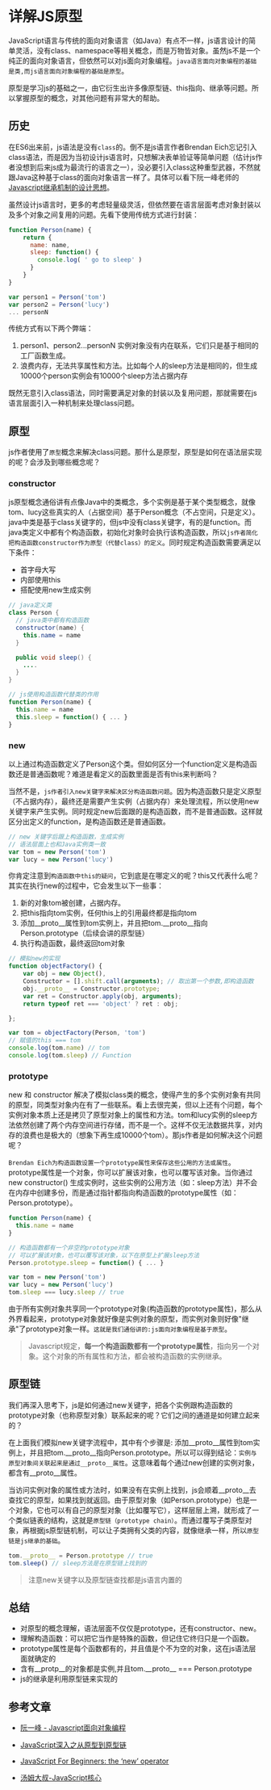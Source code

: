 # 详解JS原型

JavaScript语言与传统的面向对象语言（如Java）有点不一样，js语言设计的简单灵活，没有class、namespace等相关概念，而是万物皆对象。虽然js不是一个纯正的面向对象语言，但依然可以对js面向对象编程。`java语言面向对象编程的基础是类,而js语言面向对象编程的基础是原型`。

原型是学习js的基础之一，由它衍生出许多像原型链、this指向、继承等问题。所以掌握原型的概念，对其他问题有非常大的帮助。

## 历史

在ES6出来前，js语法是没有`class`的。倒不是js语言作者Brendan Eich忘记引入class语法，而是因为当初设计js语言时，只想解决表单验证等简单问题（估计js作者没想到后来js成为最流行的语言之一），没必要引入class这种重型武器，不然就跟Java这种基于class的面向对象语言一样了。具体可以看下阮一峰老师的[Javascript继承机制的设计思想](http://www.ruanyifeng.com/blog/2011/06/designing_ideas_of_inheritance_mechanism_in_javascript.html)。

虽然设计js语言时，更多的考虑轻量级灵活，但依然要在语言层面考虑对象封装以及多个对象之间复用的问题。先看下使用传统方式进行封装：

``` js
function Person(name) {
    return {
      name: name,
      sleep: function() {
        console.log( ' go to sleep' )
      }
    }
}

var person1 = Person('tom')
var person2 = Person('lucy')
... personN
```

传统方式有以下两个弊端：
1. person1、person2...personN 实例对象没有内在联系，它们只是基于相同的工厂函数生成。
2. 浪费内存，无法共享属性和方法。比如每个人的sleep方法是相同的，但生成10000个person实例会有10000个sleep方法占据内存

既然无意引入class语法，同时需要满足对象的封装以及复用问题，那就需要在js语言层面引入一种机制来处理class问题。

## 原型

js作者使用了`原型`概念来解决class问题。那什么是原型，原型是如何在语法层实现的呢？会涉及到哪些概念呢？

### constructor

js原型概念通俗讲有点像Java中的类概念，多个实例是基于某个类型概念，就像tom、lucy这些真实的人（占据空间）基于Person概念（不占空间，只是定义）。java中类是基于class关键字的，但js中没有class关键字，有的是function。而java类定义中都有个构造函数，初始化对象时会执行该构造函数，所以`js作者简化把构造函数constructor作为原型（代替class）的定义`。同时规定构造函数需要满足以下条件：
* 首字母大写
* 内部使用this
* 搭配使用new生成实例

``` java
// java定义类
class Person {
  // java类中都有构造函数
  constructor(name) {
    this.name = name
  }

  public void sleep() {
    ....
  }
}
```

``` js
// js使用构造函数代替类的作用
function Person(name) {
  this.name = name
  this.sleep = function() { ... }
}
```

### new
以上通过构造函数定义了Person这个类。但如何区分一个function定义是构造函数还是普通函数呢？难道是看定义的函数里面是否有this来判断吗？

当然不是，`js作者引入new关键字来解决区分构造函数问题`。因为构造函数只是定义原型（不占据内存），最终还是需要产生实例（占据内存）来处理流程，所以使用new关键字来产生实例。同时规定new后面跟的是构造函数，而不是普通函数。这样就区分出定义的function，是构造函数还是普通函数。

``` js
// new 关键字后跟上构造函数，生成实例
// 语法层面上也和Java实例类一致
var tom = new Person('tom')
var lucy = new Person('lucy')
```

你肯定注意到`构造函数中this的疑问`，它到底是在哪定义的呢？this又代表什么呢？其实在执行new的过程中，它会发生以下一些事：
1. 新的对象tom被创建，占据内存。
2. 把this指向tom实例，任何this上的引用最终都是指向tom
3. 添加__proto__属性到tom实例上，并且把tom.__proto__指向Person.prototype（后续会讲的原型链）
4. 执行构造函数，最终返回tom对象

``` js
// 模拟new的实现
function objectFactory() {
    var obj = new Object(),
    Constructor = [].shift.call(arguments); // 取出第一个参数,即构造函数
    obj.__proto__ = Constructor.prototype;
    var ret = Constructor.apply(obj, arguments);
    return typeof ret === 'object' ? ret : obj;

};

var tom = objectFactory(Person, 'tom')
// 赋值的this === tom
console.log(tom.name) // tom
console.log(tom.sleep) // Function
```

### prototype

new 和 constructor 解决了模拟class类的概念，使得产生的多个实例对象有共同的原型，同类型对象内在有了一些联系。看上去很完美，但以上还有个问题，每个实例对象本质上还是拷贝了原型对象上的属性和方法。tom和lucy实例的sleep方法依然创建了两个内存空间进行存储，而不是一个。这样不仅无法数据共享，对内存的浪费也是极大的（想象下再生成10000个tom）。那js作者是如何解决这个问题呢？

`Brendan Eich为构造函数设置一个prototype属性来保存这些公用的方法或属性`。prototype属性是一个对象，你可以扩展该对象，也可以覆写该对象。当你通过new constructor() 生成实例时，这些实例的公用方法（如：sleep方法）并不会在内存中创建多份，而是通过指针都指向构造函数的prototype属性（如：Person.prototype）。

``` js
function Person(name) {
  this.name = name
}

// 构造函数都有一个非空的prototype对象
// 可以扩展该对象，也可以覆写该对象，以下在原型上扩展sleep方法
Person.prototype.sleep = function() { ... }

var tom = new Person('tom')
var lucy = new Person('lucy')
tom.sleep === lucy.sleep // true
```

由于所有实例对象共享同一个prototype对象(构造函数的prototype属性)，那么从外界看起来，prototype对象就好像是实例对象的原型，而实例对象则好像"继承"了prototype对象一样。`这就是我们通俗讲的:js面向对象编程是基于原型`。

> Javascript规定，**每一个构造函数都有一个prototype属性**，指向另一个对象。这个对象的所有属性和方法，都会被构造函数的实例继承。

## 原型链

我们再深入思考下，js是如何通过new关键字，把各个实例跟构造函数的prototype对象（也称原型对象）联系起来的呢？它们之间的通道是如何建立起来的？

在上面我们模拟new关键字流程中，其中有个步骤是: 添加__proto__属性到tom实例上，并且把tom.__proto__指向Person.prototype。所以可以得到结论：`实例与原型对象间关联起来是通过__proto__属性`。这意味着每个通过new创建的实例对象，都含有__proto__属性。

当访问实例对象的属性或方法时，如果没有在实例上找到，js会顺着__proto__去查找它的原型，如果找到就返回。由于原型对象（如Person.prototype）也是一个对象，它也可以有自己的原型对象（比如覆写它），这样层层上溯，就形成了一个类似链表的结构，这就是`原型链（prototype chain）`。而通过覆写子类原型对象，再根据js原型链机制，可以让子类拥有父类的内容，就像继承一样，所以`原型链是js继承的基础`。

``` js
tom.__proto__ = Person.prototype // true
tom.sleep() // sleep方法是在原型链上找到的
```

> 注意new关键字以及原型链查找都是js语言内置的

## 总结

* 对原型的概念理解，语法层面不仅仅是prototype，还有constructor、new。
* 理解构造函数：可以把它当作是特殊的函数，但记住它终归只是一个函数。
* prototype属性是每个函数都有的，并且值是个不为空的对象，这在js语法层面就确定的
* 含有__protp__的对象都是实例,并且tom.\_\_proto\_\_ === Person.prototype
* js的继承是利用原型链来实现的

## 参考文章

* [阮一峰 - Javascript面向对象编程](http://www.ruanyifeng.com/blog/2010/05/object-oriented_javascript_encapsulation.html)

* [JavaScript深入之从原型到原型链](https://github.com/mqyqingfeng/Blog/blob/master/articles/%E6%B7%B1%E5%85%A5%E7%B3%BB%E5%88%97%E6%96%87%E7%AB%A0/JavaScript%E6%B7%B1%E5%85%A5%E4%B9%8B%E4%BB%8E%E5%8E%9F%E5%9E%8B%E5%88%B0%E5%8E%9F%E5%9E%8B%E9%93%BE.md)

* [JavaScript For Beginners: the ‘new’ operator](https://codeburst.io/javascript-for-beginners-the-new-operator-cee35beb669e)

* [汤姆大叔-JavaScript核心](https://www.cnblogs.com/TomXu/archive/2012/01/12/2308594.html#4187939)

